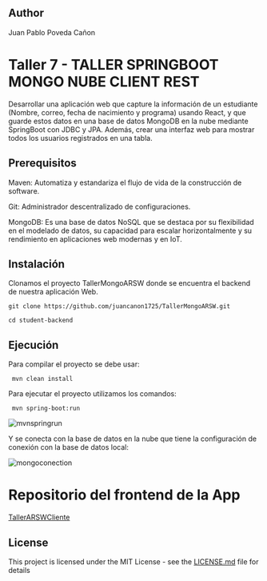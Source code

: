 ## Author

Juan Pablo Poveda Cañon

# Taller 7 - TALLER SPRINGBOOT MONGO NUBE CLIENT REST


Desarrollar una aplicación web que capture la información de un estudiante (Nombre, correo, fecha de nacimiento y programa) usando React, y que guarde estos datos en una base de datos MongoDB en la nube mediante SpringBoot con JDBC y JPA. Además, crear una interfaz web para mostrar todos los usuarios registrados en una tabla.

## Prerequisitos

Maven: Automatiza y estandariza el flujo de vida de la construcción de software.

Git: Administrador descentralizado de configuraciones.

MongoDB: Es una base de datos NoSQL que se destaca por su flexibilidad en el modelado de datos, su capacidad para escalar horizontalmente y su rendimiento en aplicaciones web modernas y en IoT.
 
## Instalación

Clonamos el proyecto TallerMongoARSW donde se encuentra el backend de nuestra aplicación Web.  

```
git clone https://github.com/juancanon1725/TallerMongoARSW.git

cd student-backend

```

## Ejecución

Para compilar el proyecto se debe usar:

```
 mvn clean install
```

Para ejecutar el proyecto utilizamos los comandos:

```
 mvn spring-boot:run 
```

![mvnspringrun](https://github.com/juancanon1725/TallerMongoARSW/assets/98672541/bd7338b5-dfd0-4974-8824-1f991483528f)

Y se conecta con la base de datos en la nube que tiene la configuración de conexión con la base de datos local:

![mongoconection](https://github.com/juancanon1725/TallerMongoARSW/assets/98672541/2065119b-f6fa-46e7-9b41-7a7dd15b5541)

# Repositorio del frontend de la App

[TallerARSWCliente](https://github.com/juancanon1725/TallerMongoCliente.git)

## License

This project is licensed under the MIT License - see the [LICENSE.md](LICENSE.md) file for details

